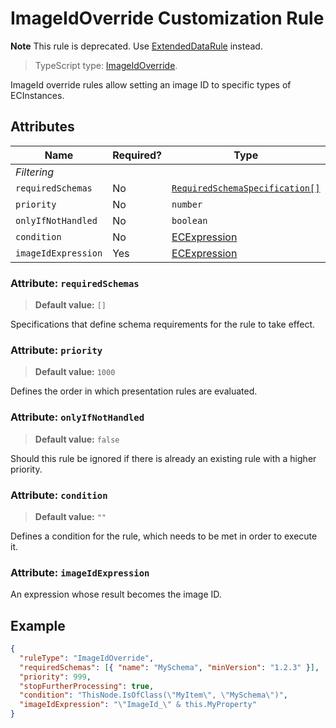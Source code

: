 # ImageIdOverride Customization Rule

**Note** This rule is deprecated. Use [ExtendedDataRule](./ExtendedDataRule.md) instead.

> TypeScript type: [ImageIdOverride]($presentation-common).

ImageId override rules allow setting an image ID to specific types of ECInstances.

## Attributes

| Name                | Required? | Type                                                                 | Default |
| ------------------- | --------- | -------------------------------------------------------------------- | ------- |
| *Filtering*         |
| `requiredSchemas`   | No        | [`RequiredSchemaSpecification[]`](../Advanced/SchemaRequirements.md) | `[]`    |
| `priority`          | No        | `number`                                                             | `1000`  |
| `onlyIfNotHandled`  | No        | `boolean`                                                            | `false` |
| `condition`         | No        | [ECExpression](./ECExpressions.md#rule-condition)                    | `""`    |
| `imageIdExpression` | Yes       | [ECExpression](./ECExpressions.md#override-value)                    |         |

### Attribute: `requiredSchemas`

> **Default value:** `[]`

Specifications that define schema requirements for the rule to take effect.

### Attribute: `priority`

> **Default value:** `1000`

Defines the order in which presentation rules are evaluated.

### Attribute: `onlyIfNotHandled`

> **Default value:** `false`

Should this rule be ignored if there is already an existing rule with a higher priority.

### Attribute: `condition`

> **Default value:** `""`

Defines a condition for the rule, which needs to be met in order to execute it.

### Attribute: `imageIdExpression`

An expression whose result becomes the image ID.

## Example

```JSON
{
  "ruleType": "ImageIdOverride",
  "requiredSchemas": [{ "name": "MySchema", "minVersion": "1.2.3" }],
  "priority": 999,
  "stopFurtherProcessing": true,
  "condition": "ThisNode.IsOfClass(\"MyItem\", \"MySchema\")",
  "imageIdExpression": "\"ImageId_\" & this.MyProperty"
}
```
